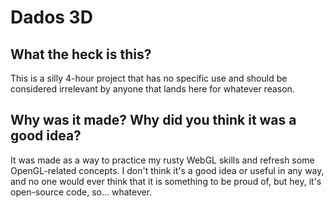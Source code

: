 # Dados 3D

## What the heck is this?
This is a silly 4-hour project that has no specific use and should be considered irrelevant by anyone that lands here for whatever reason.

## Why was it made? Why did you think it was a good idea?
It was made as a way to practice my rusty WebGL skills and refresh some OpenGL-related concepts. I don't think it's a good idea or useful in any way, and no one would ever think that it is something to be proud of, but hey, it's open-source code, so... whatever.